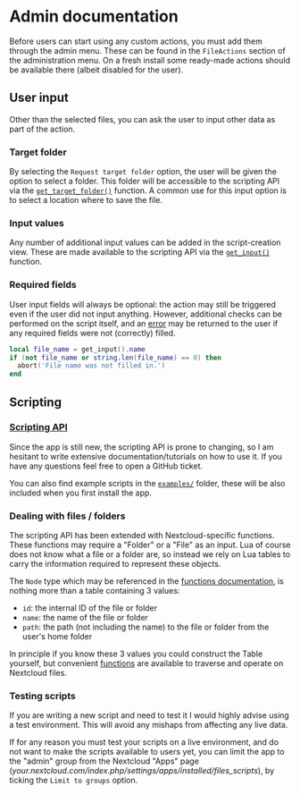 # Admin documentation

Before users can start using any custom actions, you must add them through the admin menu. These can be found in the `FileActions` section of the administration menu. On a fresh install some ready-made actions should be available there (albeit disabled for the user).

## User input
Other than the selected files, you can ask the user to input other data as part of the action. 

### Target folder
By selecting the `Request target folder` option, the user will be given the option to select a folder. This folder will be accessible to the scripting API via the [`get_target_folder()`](Functions.md#get_target_folder) function.
A common use for this input option is to select a location where to save the file.

### Input values
Any number of additional input values can be added in the script-creation view. These are made available to the scripting API via the [`get_input()`](Functions.md#get_input) function. 

### Required fields
User input fields will always be optional: the action may still be triggered even if the user did not input anything. However, additional checks can be performed on the script itself, and an [error](Functions.md#abort) may be returned to the user if any required fields were not (correctly) filled.

```lua
local file_name = get_input().name
if (not file_name or string.len(file_name) == 0) then
  abort('File name was not filled in.')
end 
```


## Scripting

### [Scripting API](Functions.md)
Since the app is still new, the scripting API is prone to changing, so I am hesitant to write extensive documentation/tutorials on how to use it. If you have any questions feel free to open a GitHub ticket.

You can also find example scripts in the [`examples/`](/examples)  folder, these will be also included when you first install the app.

### Dealing with files / folders
The scripting API has been extended with Nextcloud-specific functions. These functions may require a "Folder" or a "File" as an input. Lua of course does not know what a file or a folder are, so instead we rely on Lua tables to carry the information required to represent these objects.

The `Node` type which may be referenced in the [functions documentation](Functions.md), is nothing more than a table containing 3 values:
 * `id`: the internal ID of the file or folder
 * `name`: the name of the file or folder
 * `path`: the path (not including the name) to the file or folder from the user's home folder 

In principle if you know these 3 values you could construct the Table yourself, but convenient [functions](Functions.md#Files) are available to traverse and operate on Nextcloud files.

### Testing scripts

If you are writing a new script and need to test it I would highly advise using a test environment. This will avoid any mishaps from affecting any live data.

If for any reason you must test your scripts on a live environment, and do not want to make the scripts available to users yet, you can limit the app to the "admin" group from the Nextcloud "Apps" page (*your.nextcloud.com/index.php/settings/apps/installed/files_scripts*), by ticking the `Limit to groups` option.
